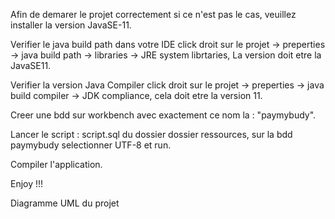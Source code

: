 




Afin de demarer le projet correctement si ce n'est pas le cas, veuillez installer la version JavaSE-11.

Verifier le java build path dans votre IDE click droit sur le projet -> preperties -> java build path -> libraries -> JRE system librtaries, La version doit etre la JavaSE11.

Verifier la version Java Compiler click droit sur le projet -> preperties -> java build compiler -> JDK compliance, cela doit etre la version 11.

Creer une bdd sur workbench avec exactement ce nom la : "paymybudy".

Lancer le script : script.sql du dossier dossier ressources, sur la bdd paymybudy selectionner UTF-8 et run.

Compiler l'application.

Enjoy !!!

Diagramme UML du projet
